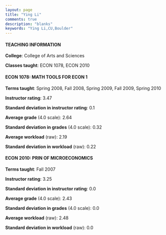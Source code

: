 ```yaml
---
layout: page
title: "Ying Li" 
comments: true
description: "blanks"
keywords: "Ying Li,CU,Boulder"
---
```

<head>
<script src="https://ajax.googleapis.com/ajax/libs/jquery/2.1.3/jquery.min.js"></script>
<script src="https://dl.dropboxusercontent.com/s/pc42nxpaw1ea4o9/highcharts.js?dl=0"></script>
<!-- <script src="../assets/js/highcharts.js"></script> -->
<style type="text/css">@font-face {
	font-family: "Bebas Neue";
	src: url(https://www.filehosting.org/file/details/544349/BebasNeue Regular.otf) format("opentype");
	}
	h1.Bebas { 
		font-family: "Bebas Neue", Verdana, Tahoma;
	}
</style>
</head>
	   
#### TEACHING INFORMATION

**College**: College of Arts and Sciences

**Classes taught**: ECON 1078, ECON 2010

#### ECON 1078: MATH TOOLS FOR ECON 1

**Terms taught**: Spring 2008, Fall 2008, Spring 2009, Fall 2009, Spring 2010

**Instructor rating**: 3.47

**Standard deviation in instructor rating**: 0.1

**Average grade** (4.0 scale): 2.64

**Standard deviation in grades** (4.0 scale): 0.32

**Average workload** (raw): 2.19

**Standard deviation in workload** (raw): 0.22

#### ECON 2010: PRIN OF MICROECONOMICS

**Terms taught**: Fall 2007

**Instructor rating**: 3.25

**Standard deviation in instructor rating**: 0.0

**Average grade** (4.0 scale): 2.43

**Standard deviation in grades** (4.0 scale): 0.0

**Average workload** (raw): 2.48

**Standard deviation in workload** (raw): 0.0

